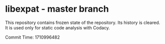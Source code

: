 # libexpat - master branch

This repository contains frozen state of the repository.
Its history is cleared. It is used only for static code
analysis with Codacy.

Commit Time: 1710996482